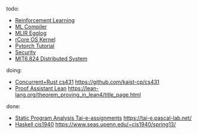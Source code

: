 <!-- https://docs.github.com/en/organizations/collaborating-with-groups-in-organizations/customizing-your-organizations-profile -->
todo:
- [Reinforcement Learning](https://github.com/Lslightly-courses/CS285RL_23fall)
- [ML Compiler](https://github.com/Lslightly-courses/mlc-notebooks)
- [MLIR Egglog](https://github.com/Lslightly-courses/mlir-egglog)
- [rCore OS Kernel](https://github.com/Lslightly-courses/rCore-Tutorial-v3)
- [Pytorch Tutorial](https://github.com/Lslightly-courses/tutorials)
- [Security](https://textbook.cs161.org/)
- [MIT6.824 Distributed System](https://pdos.csail.mit.edu/6.824/schedule.html)

doing:
- [Concurrent+Rust cs431](https://github.com/Lslightly-courses/cs431) <https://github.com/kaist-cp/cs431>
- [Proof Assistant Lean](https://github.com/Lslightly-courses/lean-theorem-proving) <https://lean-lang.org/theorem_proving_in_lean4/title_page.html>

done:
- [Static Program Analysis Tai-e-assignments](https://github.com/Lslightly-courses/Tai-e-assignments) <https://tai-e.pascal-lab.net/>
- [Haskell cis1940](https://github.com/Lslightly-courses/cis1940) <https://www.seas.upenn.edu/~cis1940/spring13/>

